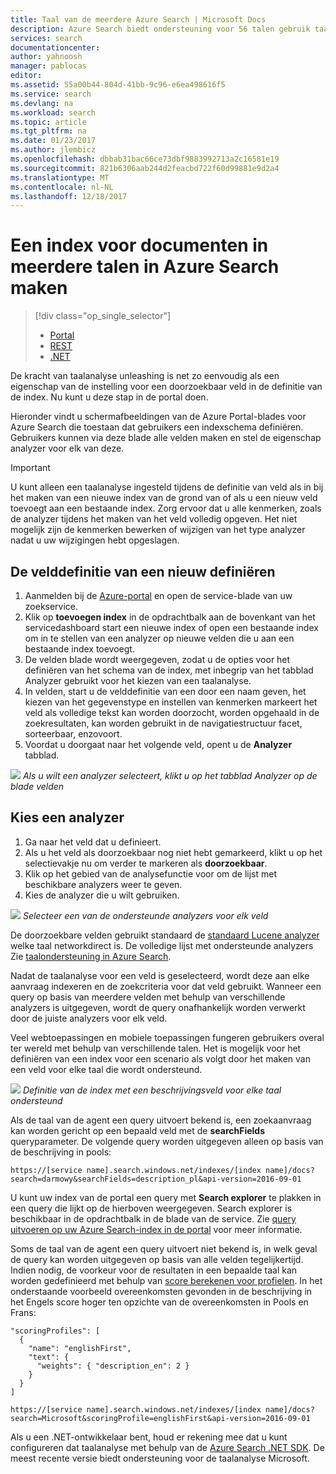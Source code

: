 ```yaml
---
title: Taal van de meerdere Azure Search | Microsoft Docs
description: Azure Search biedt ondersteuning voor 56 talen gebruik taalanalyse van Lucene en het verwerken van natuurlijke taal-technologie van Microsoft.
services: search
documentationcenter: 
author: yahnoosh
manager: pablocas
editor: 
ms.assetid: 55a00b44-804d-41bb-9c96-e6ea498616f5
ms.service: search
ms.devlang: na
ms.workload: search
ms.topic: article
ms.tgt_pltfrm: na
ms.date: 01/23/2017
ms.author: jlembicz
ms.openlocfilehash: dbbab31bac66ce73dbf9883992713a2c16581e19
ms.sourcegitcommit: 821b6306aab244d2feacbd722f60d99881e9d2a4
ms.translationtype: MT
ms.contentlocale: nl-NL
ms.lasthandoff: 12/18/2017
---
```

# <a name="create-an-index-for-documents-in-multiple-languages-in-azure-search"></a>Een index voor documenten in meerdere talen in Azure Search maken
> [!div class="op_single_selector"]
>
> * [Portal](search-language-support.md)
> * [REST](https://msdn.microsoft.com/library/azure/dn879793.aspx)
> * [.NET](https://msdn.microsoft.com/library/azure/microsoft.azure.search.models.analyzername.aspx)
>
>

De kracht van taalanalyse unleashing is net zo eenvoudig als een eigenschap van de instelling voor een doorzoekbaar veld in de definitie van de index. Nu kunt u deze stap in de portal doen.

Hieronder vindt u schermafbeeldingen van de Azure Portal-blades voor Azure Search die toestaan dat gebruikers een indexschema definiëren. Gebruikers kunnen via deze blade alle velden maken en stel de eigenschap analyzer voor elk van deze.

> [!IMPORTANT]
> U kunt alleen een taalanalyse ingesteld tijdens de definitie van veld als in bij het maken van een nieuwe index van de grond van of als u een nieuw veld toevoegt aan een bestaande index. Zorg ervoor dat u alle kenmerken, zoals de analyzer tijdens het maken van het veld volledig opgeven. Het niet mogelijk zijn de kenmerken bewerken of wijzigen van het type analyzer nadat u uw wijzigingen hebt opgeslagen.
>
>

## <a name="define-a-new-field-definition"></a>De velddefinitie van een nieuw definiëren
1. Aanmelden bij de [Azure-portal](https://portal.azure.com) en open de service-blade van uw zoekservice.
2. Klik op **toevoegen index** in de opdrachtbalk aan de bovenkant van het servicedashboard start een nieuwe index of open een bestaande index om in te stellen van een analyzer op nieuwe velden die u aan een bestaande index toevoegt.
3. De velden blade wordt weergegeven, zodat u de opties voor het definiëren van het schema van de index, met inbegrip van het tabblad Analyzer gebruikt voor het kiezen van een taalanalyse.
4. In velden, start u de velddefinitie van een door een naam geven, het kiezen van het gegevenstype en instellen van kenmerken markeert het veld als volledige tekst kan worden doorzocht, worden opgehaald in de zoekresultaten, kan worden gebruikt in de navigatiestructuur facet, sorteerbaar, enzovoort.
5. Voordat u doorgaat naar het volgende veld, opent u de **Analyzer** tabblad.

![][1]
*Als u wilt een analyzer selecteert, klikt u op het tabblad Analyzer op de blade velden*

## <a name="choose-an-analyzer"></a>Kies een analyzer
1. Ga naar het veld dat u definieert.
2. Als u het veld als doorzoekbaar nog niet hebt gemarkeerd, klikt u op het selectievakje nu om verder te markeren als **doorzoekbaar**.
3. Klik op het gebied van de analysefunctie voor om de lijst met beschikbare analyzers weer te geven.
4. Kies de analyzer die u wilt gebruiken.

![][2]
*Selecteer een van de ondersteunde analyzers voor elk veld*

De doorzoekbare velden gebruikt standaard de [standaard Lucene analyzer](http://lucene.apache.org/core/4_10_0/analyzers-common/org/apache/lucene/analysis/standard/StandardAnalyzer.html) welke taal networkdirect is. De volledige lijst met ondersteunde analyzers Zie [taalondersteuning in Azure Search](https://msdn.microsoft.com/library/azure/dn879793.aspx).

Nadat de taalanalyse voor een veld is geselecteerd, wordt deze aan elke aanvraag indexeren en de zoekcriteria voor dat veld gebruikt. Wanneer een query op basis van meerdere velden met behulp van verschillende analyzers is uitgegeven, wordt de query onafhankelijk worden verwerkt door de juiste analyzers voor elk veld.

Veel webtoepassingen en mobiele toepassingen fungeren gebruikers overal ter wereld met behulp van verschillende talen. Het is mogelijk voor het definiëren van een index voor een scenario als volgt door het maken van een veld voor elke taal die wordt ondersteund.

![][3]
*Definitie van de index met een beschrijvingsveld voor elke taal ondersteund*

Als de taal van de agent een query uitvoert bekend is, een zoekaanvraag kan worden gericht op een bepaald veld met de **searchFields** queryparameter. De volgende query worden uitgegeven alleen op basis van de beschrijving in pools:

`https://[service name].search.windows.net/indexes/[index name]/docs?search=darmowy&searchFields=description_pl&api-version=2016-09-01`

U kunt uw index van de portal een query met **Search explorer** te plakken in een query die lijkt op de hierboven weergegeven. Search explorer is beschikbaar in de opdrachtbalk in de blade van de service. Zie [query uitvoeren op uw Azure Search-index in de portal](search-explorer.md) voor meer informatie.

Soms de taal van de agent een query uitvoert niet bekend is, in welk geval de query kan worden uitgegeven op basis van alle velden tegelijkertijd. Indien nodig, de voorkeur voor de resultaten in een bepaalde taal kan worden gedefinieerd met behulp van [score berekenen voor profielen](https://msdn.microsoft.com/library/azure/dn798928.aspx). In het onderstaande voorbeeld overeenkomsten gevonden in de beschrijving in het Engels score hoger ten opzichte van de overeenkomsten in Pools en Frans:

    "scoringProfiles": [
      {
        "name": "englishFirst",
        "text": {
          "weights": { "description_en": 2 }
        }
      }
    ]

`https://[service name].search.windows.net/indexes/[index name]/docs?search=Microsoft&scoringProfile=englishFirst&api-version=2016-09-01`

Als u een .NET-ontwikkelaar bent, houd er rekening mee dat u kunt configureren dat taalanalyse met behulp van de [Azure Search .NET SDK](http://www.nuget.org/packages/Microsoft.Azure.Search). De meest recente versie biedt ondersteuning voor de taalanalyse Microsoft.

<!-- Image References -->
[1]: ./media/search-language-support/AnalyzerTab.png
[2]: ./media/search-language-support/SelectAnalyzer.png
[3]: ./media/search-language-support/IndexDefinition.png
